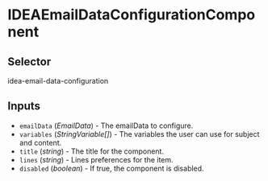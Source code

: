 # IDEAEmailDataConfigurationComponent

## Selector

idea-email-data-configuration

## Inputs

- `emailData` (*EmailData*) - The emailData to configure.
- `variables` (*StringVariable[]*) - The variables the user can use for subject and content.
- `title` (*string*) - The title for the component.
- `lines` (*string*) - Lines preferences for the item.
- `disabled` (*boolean*) - If true, the component is disabled.

